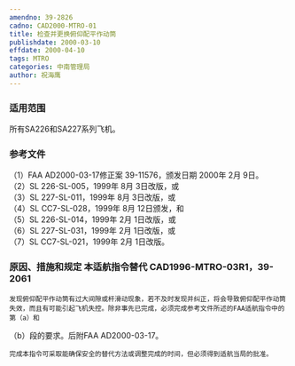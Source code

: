 ```yaml
---
amendno: 39-2826  
cadno: CAD2000-MTRO-01  
title: 检查并更换俯仰配平作动筒  
publishdate: 2000-03-10  
effdate: 2000-04-10  
tags: MTRO  
categories: 中南管理局  
author: 祝海鹰  
---
```

  
### 适用范围  
所有SA226和SA227系列飞机。  
  
<!--more-->  
### 参考文件  
（1）FAA AD2000-03-17修正案 39-11576，颁发日期 2000年 2月 9日。  
（2）SL 226-SL-005，1999年 8月 3日改版，或  
（3）SL 227-SL-011，1999年 8月 3日改版，或  
（4）SL CC7-SL-028，1999年 8月 12日颁发，和  
（5）SL 226-SL-014，1999年 2月 1日改版，或  
（6）SL 227-SL-031，1999年 2月 1日改版，或  
（7）SL CC7-SL-021，1999年 2月 1日改版。  
  
### 原因、措施和规定 本适航指令替代 CAD1996-MTRO-03R1，39-2061  
    发现俯仰配平作动筒有过大间隙或杆滑动现象，若不及时发现并纠正，将会导致俯仰配平作动筒失效，而且有可能引起飞机失控。除非事先已完成，必须完成参考文件所述的FAA适航指令中的第（a）和  
（b）段的要求。后附FAA AD2000-03-17。  
  
    完成本指令可采取能确保安全的替代方法或调整完成的时间，但必须得到适航当局的批准。  
